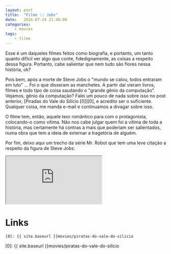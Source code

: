 ```yaml
---
layout: post
title:	"Filme :: Jobs"
date:	2016-07-24 21:40:00
categories:
    - movies
tags:
    - filme
---
```


Esse é um daqueles filmes feitos como biografia, e portanto, um tanto quanto difícil ver algo que conte, fidedignamente, as coisas a respeito dessa figura. Portanto, cabe salientar que nem tudo são flores nessa história, ok?

Pois bem, após a morte de Steve Jobs o "mundo se calou, todos entraram em luto" ... Foi o que disseram as manchetes. A partir daí vieram livros, filmes e todo tipo de coisa saudando o "grande gênio da computação". Vejamos, gênio da computação? Falei um pouco de nada sobre isso no post anterior, [Piradas do Vale do Silício \[0\]][0], e acredito ser o suficiente. Qualquer coisa, me manda e-mail e continuamos a divagar sobre isso.

O filme tem, então, aquele teor romântico para com o protagonista, colocando-o como vítima. Não nos cabe julgar quem foi a vítima de toda a história, mas certamente há contras a mais que poderiam ser salientados, numa obra que tem a ideia de externar a tragetória de alguém.

Por fim, deixo aqui um trecho da série Mr. Robot que tem uma leve citação a respeito da figura de Steve Jobs:

<iframe src="https://www.facebook.com/plugins/video.php?href=https%3A%2F%2Fwww.facebook.com%2FwhoisMrRobotBrasil%2Fvideos%2F1468540020105701%2F&show_text=0" allowTransparency="true" allowFullScreen="true"></iframe>

# Links

~~~
[0]: {{ site.baseurl }}movies/piratas-do-vale-do-silicio
~~~

[0]: {{ site.baseurl }}movies/piratas-do-vale-do-silicio
